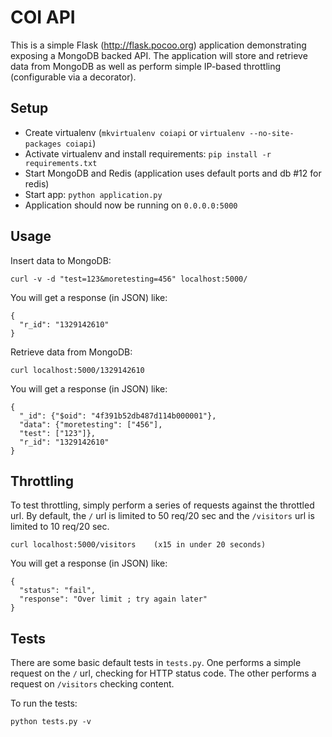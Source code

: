 COI API
===========
This is a simple Flask (http://flask.pocoo.org) application demonstrating exposing a MongoDB backed API.  The application will store and retrieve data from MongoDB as well as perform simple IP-based throttling (configurable via a decorator).

Setup
------
* Create virtualenv (`mkvirtualenv coiapi` or `virtualenv --no-site-packages coiapi`)
* Activate virtualenv and install requirements: `pip install -r requirements.txt`
* Start MongoDB and Redis (application uses default ports and db #12 for redis)
* Start app: `python application.py`
* Application should now be running on `0.0.0.0:5000`

Usage
------

Insert data to MongoDB:

    curl -v -d "test=123&moretesting=456" localhost:5000/

You will get a response (in JSON) like:

    {
      "r_id": "1329142610"
    }

Retrieve data from MongoDB:

    curl localhost:5000/1329142610

You will get a response (in JSON) like:
        
    {
      "_id": {"$oid": "4f391b52db487d114b000001"}, 
      "data": {"moretesting": ["456"], 
      "test": ["123"]}, 
      "r_id": "1329142610"
    }


Throttling
----------
To test throttling, simply perform a series of requests against the throttled url.  By default, the `/` url is limited to 50 req/20 sec and the `/visitors` url is limited to 10 req/20 sec.

    curl localhost:5000/visitors    (x15 in under 20 seconds)

You will get a response (in JSON) like:

    {
      "status": "fail", 
      "response": "Over limit ; try again later"
    }


Tests
-----
There are some basic default tests in `tests.py`.  One performs a simple request on the `/` url, checking for HTTP status code.  The other performs a request on `/visitors` checking content.

To run the tests:

    python tests.py -v


